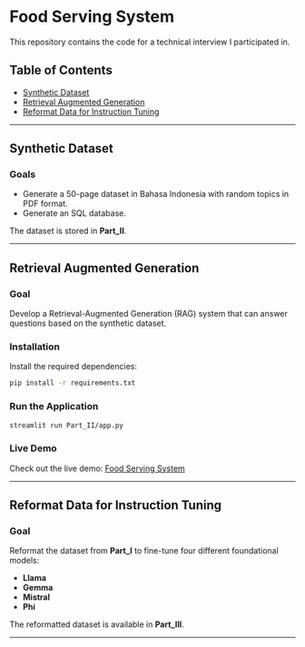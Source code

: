 # Food Serving System
This repository contains the code for a technical interview I participated in.

## Table of Contents
- [Synthetic Dataset](#synthetic-dataset)
- [Retrieval Augmented Generation](#retrieval-augmented-generation)
- [Reformat Data for Instruction Tuning](#reformat-data-for-instruction-tuning)

---

## Synthetic Dataset
### Goals
- Generate a 50-page dataset in Bahasa Indonesia with random topics in PDF format.
- Generate an SQL database.

The dataset is stored in **Part_II**.

---

## Retrieval Augmented Generation
### Goal
Develop a Retrieval-Augmented Generation (RAG) system that can answer questions based on the synthetic dataset.

### Installation
Install the required dependencies:
```bash
pip install -r requirements.txt
```

### Run the Application
```bash
streamlit run Part_II/app.py
```

### Live Demo
Check out the live demo: [Food Serving System](https://foodservingsystem.streamlit.app/)

---

## Reformat Data for Instruction Tuning
### Goal
Reformat the dataset from **Part_I** to fine-tune four different foundational models:
- **Llama**
- **Gemma**
- **Mistral**
- **Phi**

The reformatted dataset is available in **Part_III**.

---
